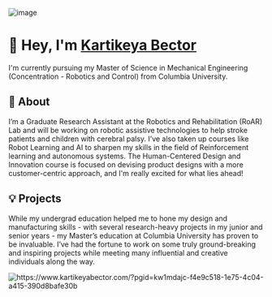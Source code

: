 ![image](https://user-images.githubusercontent.com/42842606/205166466-e4f5057f-9df0-43a0-b622-1e6eab2a73f7.png)

# 👋 Hey, I'm [Kartikeya Bector](https://www.kartikeyabector.com/)
I'm currently pursuing my Master of Science in Mechanical Engineering (Concentration - Robotics and Control) from Columbia University.
## 📖 About
I’m a Graduate Research Assistant at the Robotics and Rehabilitation (RoAR) Lab and will be working on robotic assistive technologies to help stroke patients and children with cerebral palsy.
I’ve also taken up courses like Robot Learning and AI to sharpen my skills in the field of Reinforcement learning and autonomous systems. The Human-Centered Design and Innovation course is focused on devising product designs with a more customer-centric approach, and I'm really excited for what lies ahead!
## 💡 Projects
While my undergrad education helped me to hone my design and manufacturing skills - with several research-heavy projects in my junior and senior years - my Master’s education at Columbia University has proven to be invaluable. I’ve had the fortune to work on some truly ground-breaking and inspiring projects while meeting many influential and creative individuals along the way.

<img src="https://www.nasa.gov/sites/all/themes/custom/nasatwo/images/nasa-logo.svg" alt="https://www.kartikeyabector.com/?pgid=kw1mdajc-f4e9c518-1e75-4c04-a415-390d8bafe30b">
